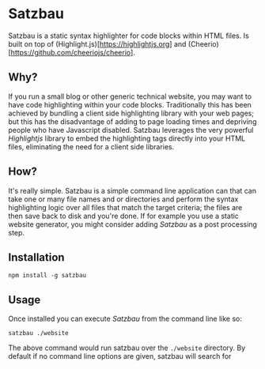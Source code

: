 # Satzbau

Satzbau is a static syntax highlighter for code blocks within HTML files. Is built on top of (Highlight.js)[https://highlightjs.org] and (Cheerio)[https://github.com/cheeriojs/cheerio].

## Why?

If you run a small blog or other generic technical website, you may want to have code highlighting within your code blocks. Traditionally this has been achieved by bundling a client side highlighting library with your web pages; but this has the disadvantage of adding to page loading times and depriving people who have Javascript disabled. Satzbau leverages the very powerful _Highlightjs_ library to embed the highlighting tags directly into your HTML files, eliminating the need for a client side libraries.

## How?

It's really simple. Satzbau is a simple command line application can that can take one or many file names and or directories and perform the syntax highlighting logic over all files that match the target criteria; the files are then save back to disk and you're done. If for example you use a static website generator, you might consider adding _Satzbau_ as a post processing step.

## Installation

`npm install -g satzbau`

## Usage

Once installed you can execute _Satzbau_ from the command line like so:

`satzbau ./website`

The above command would run satzbau over the `./website` directory. By default if no command line options are given, satzbau will search for 


